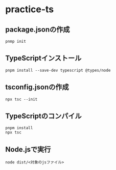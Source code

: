 # practice-ts
## package.jsonの作成
```
pnmp init
```

## TypeScriptインストール
```
pnpm install --save-dev typescript @types/node
```

## tsconfig.jsonの作成
```
npx tsc --init
```

## TypeScriptのコンパイル
```
pnpm install
npx tsc
```

## Node.jsで実行
```
node dist/<対象のjsファイル>
```
